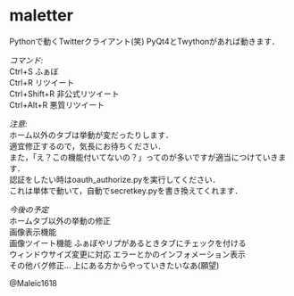 maletter
============
Pythonで動くTwitterクライアント(笑)
PyQt4とTwythonがあれば動きます．

*コマンド:*  
Ctrl+S ふぁぼ  
Ctrl+R リツイート  
Ctrl+Shift+R 非公式リツイート  
Ctrl+Alt+R 悪質リツイート  

*注意:*    
ホーム以外のタブは挙動が変だったりします．  
適宜修正するので，気長にお待ちください．  
また，「え？この機能付いてないの？」ってのが多いですが適当につけていきます．  
認証をしたい時はoauth_authorize.pyを実行してください．  
これは単体で動いて，自動でsecretkey.pyを書き換えてくれます．  

*今後の予定*    
ホームタブ以外の挙動の修正  
画像表示機能    
画像ツイート機能
ふぁぼやリプがあるときタブにチェックを付ける  
ウィンドウサイズ変更に対応
エラーとかのインフォメーション表示  
その他バグ修正…
上にある方からやっていきたいなあ(願望)  

@Maleic1618
